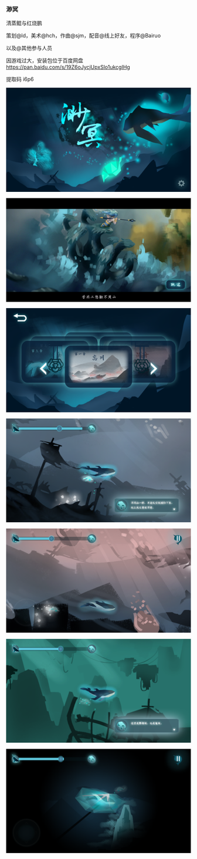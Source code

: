 ﻿### 渺冥

清蒸鲲与红烧鹏

策划@ld，美术@hch，作曲@sjm，配音@线上好友，程序@Bairuo

以及@其他参与人员

因游戏过大，安装包位于百度网盘 https://pan.baidu.com/s/19Z6oJycjUpxSlo1ukcgIHg

提取码 i6p6

![Game screenshot](https://github.com/Bairuo/Kun/raw/master/meta/game1.png)

![Game screenshot](https://github.com/Bairuo/Kun/raw/master/meta/game2.png)

![Game screenshot](https://github.com/Bairuo/Kun/raw/master/meta/game3.png)

![Game screenshot](https://github.com/Bairuo/Kun/raw/master/meta/game4.png)

![Game screenshot](https://github.com/Bairuo/Kun/raw/master/meta/game5.png)

![Game screenshot](https://github.com/Bairuo/Kun/raw/master/meta/game6.png)

![Game screenshot](https://github.com/Bairuo/Kun/raw/master/meta/game7.png)